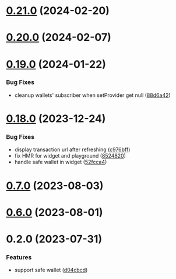 # [0.21.0](https://github.com/rango-exchange/rango-client/compare/provider-safe@0.20.0...provider-safe@0.21.0) (2024-02-20)



# [0.20.0](https://github.com/rango-exchange/rango-client/compare/provider-safe@0.19.0...provider-safe@0.20.0) (2024-02-07)



# [0.19.0](https://github.com/rango-exchange/rango-client/compare/provider-safe@0.18.0...provider-safe@0.19.0) (2024-01-22)


### Bug Fixes

* cleanup wallets' subscriber when setProvider get null ([88d6a42](https://github.com/rango-exchange/rango-client/commit/88d6a423c49b34b3d9ff567e22df36c3b009bb76))



# [0.18.0](https://github.com/rango-exchange/rango-client/compare/provider-safe@0.16.0...provider-safe@0.18.0) (2023-12-24)


### Bug Fixes

* display transaction url after refreshing ([c976bff](https://github.com/rango-exchange/rango-client/commit/c976bffd3827ee20de5dd0f21be6d430432fff28))
* fix HMR for widget and playground ([8524820](https://github.com/rango-exchange/rango-client/commit/8524820f10cf0b8921f3db0c4f620ff98daa4103))
* handle safe wallet in widget ([52fcca4](https://github.com/rango-exchange/rango-client/commit/52fcca49315f7e2edb4655ae7b9cd0792c2800d7))



# [0.7.0](https://github.com/rango-exchange/rango-client/compare/provider-safe@0.6.0...provider-safe@0.7.0) (2023-08-03)



# [0.6.0](https://github.com/rango-exchange/rango-client/compare/provider-safe@0.5.0...provider-safe@0.6.0) (2023-08-01)



# 0.2.0 (2023-07-31)


### Features

* support safe wallet ([d04cbcd](https://github.com/rango-exchange/rango-client/commit/d04cbcd2a612755563512d9dff6f2312088d8b4d))




